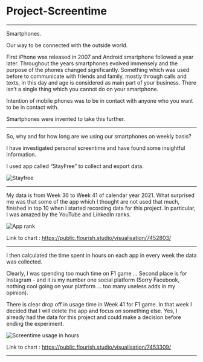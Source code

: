 # Project-Screentime


----------------------------------------

Smartphones. 
	
Our way to be connected with the outside world. 

First iPhone was released in 2007 and Android smartphone followed a year later. 
Throughout the years smartphones evolved immensely and the purpose of the phones changed significantly. 
Something which was used before to communicate with friends and family, mostly through calls and texts, in this day and age is considered as main part of your business. 
There isn’t a single thing which you cannot do on your smartphone. 

Intention of mobile phones was to be in contact with anyone who you want to be in contact with.

Smartphones were invented to take this further. 

----------------------------------------

So, why and for how long are we using our smartphones on weekly basis?

I have investigated personal screentime and have found some insightful information. 

I used app called “StayFree” to collect and export data. 

![Stayfree](https://user-images.githubusercontent.com/85994140/136364690-8d385477-31cd-4bf8-ba16-af4f35ac77c6.JPG)

----------------------------------------

My data is from Week 36 to Week 41 of calendar year 2021. 
What surprised me was that some of the app which I thought are not used that much, finished in top 10 when I started recording data for this project. 
In particular, I was amazed by the YouTube and LinkedIn ranks. 

![App rank](https://user-images.githubusercontent.com/85994140/137619740-e92ba57b-54a9-42f4-917d-52ca19ca8c64.png)


	
Link to chart :
https://public.flourish.studio/visualisation/7452803/

----------------------------------------

I then calculated the time spent in hours on each app in every week the data was collected. 

Clearly, I was spending too much time on F1 game ... 
Second place is for Instagram - and it is my number one social platform (Sorry Facebook, nothing cool going on your platform ... too many useless adds in my opinion).

There is clear drop off in usage time in Week 41 for F1 game. In that week I decided that I will delete the app and focus on something else. 
Yes, I already had the data for this project and could make a decision before ending the experiment. 

![Screentime usage in hours](https://user-images.githubusercontent.com/85994140/137619689-54414b9a-fcd0-42cf-a904-b647268fc4ab.png)



Link to chart :
https://public.flourish.studio/visualisation/7453309/

----------------------------------------

